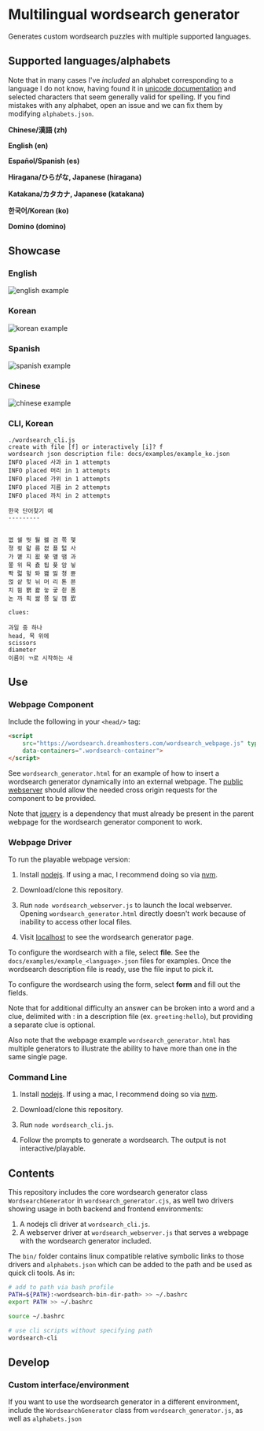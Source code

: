 # Multilingual wordsearch generator

Generates custom wordsearch puzzles with multiple supported languages.

## Supported languages/alphabets

Note that in many cases I've _included_ an alphabet corresponding to a language I do not know,
having found it in [unicode documentation](https://unicode.org/charts/nameslist/) and selected
characters that seem generally valid for spelling. If you find mistakes with any alphabet, open an 
issue and we can fix them by modifying `alphabets.json`.

**Chinese/漢語 (zh)**

**English (en)**

**Español/Spanish (es)**

**Hiragana/ひらがな, Japanese (hiragana)**

**Katakana/カタカナ, Japanese (katakana)**

**한국어/Korean (ko)**

**Domino (domino)**

## Showcase

### English

![english example](docs/img/wordsearch\_webpage\_en.png)

### Korean

![korean example](docs/img/wordsearch\_webpage\_ko.png)

### Spanish

![spanish example](docs/img/wordsearch\_webpage\_es.png)

### Chinese

![chinese example](docs/img/wordsearch\_webpage\_zh.png)

### CLI, Korean

```
./wordsearch_cli.js    
create with file [f] or interactively [i]? f
wordsearch json description file: docs/examples/example_ko.json
INFO placed 사과 in 1 attempts
INFO placed 머리 in 1 attempts
INFO placed 가위 in 1 attempts
INFO placed 지름 in 2 attempts
INFO placed 까치 in 2 attempts

한국 단어찾기 예
---------


껪 쉘 뛋 퉐 렗 겸 쪾 헻
졍 쾾 랇 름 쳜 푤 턻 사
가 꼩 지 욊 쭞 먶 땜 과
쫖 위 뮥 춄 됩 퓿 암 닇
퐉 럷 헢 톼 꽲 띯 쳥 쁀
껁 샅 헞 뉘 머 리 툔 쬰
치 뮘 봵 콻 눟 궇 칃 폼
논 까 흭 쌂 쭁 딡 꼄 짨

clues:

과일 중 하나
head, 목 위에
scissors
diameter
이름이 ㄲ로 시작하는 새
```

## Use

### Webpage Component

Include the following in your `<head/>` tag:

```html
<script 
	src="https://wordsearch.dreamhosters.com/wordsearch_webpage.js" type="text/javascript"
	data-containers=".wordsearch-container">
</script>
```

See `wordsearch_generator.html` for an example of how to insert a wordsearch generator dynamically
into an external webpage. The [public webserver](https://wordsearch.dreamhosters.com) should
allow the needed cross origin requests for the component to be provided.

Note that [jquery](https://jquery.com) is a dependency that must already be present in the 
parent webpage for the wordsearch generator component to work.

### Webpage Driver

To run the playable webpage version:

1. Install [nodejs](https://nodejs.org). If using a mac, I recommend doing so via [nvm](https://github.com/nvm-sh/nvm).

2. Download/clone this repository.

3. Run `node wordsearch_webserver.js` to launch the local webserver. Opening `wordsearch_generator.html` directly doesn't work because of inability to access other local files.

4. Visit [localhost](http://localhost) to see the wordsearch generator page.

To configure the wordsearch with a file, select **file**. 
See the `docs/examples/example_<language>.json` files
for examples. Once the wordsearch description file is ready, use the file input
to pick it.

To configure the wordsearch using the form, select **form** and fill out the
fields.

Note that for additional difficulty an answer can be broken into a word and a clue,
delimited with : in a description file (ex. `greeting:hello`), but providing
a separate clue is optional.

Also note that the webpage example `wordsearch_generator.html` has multiple generators to illustrate
the ability to have more than one in the same single page.

### Command Line

1. Install [nodejs](https://nodejs.org). If using a mac, I recommend doing so via [nvm](https://github.com/nvm-sh/nvm).

2. Download/clone this repository.

3. Run `node wordsearch_cli.js`.

4. Follow the prompts to generate a wordsearch. The output is not interactive/playable.

## Contents

This repository includes the core wordsearch generator class `WordsearchGenerator` in 
`wordsearch_generator.cjs`, as well two drivers showing usage in both backend and 
frontend environments:

1. A nodejs cli driver at `wordsearch_cli.js`.
2. A webserver driver at `wordsearch_webserver.js` that serves a webpage with the wordsearch generator included.

The `bin/` folder contains linux compatible relative symbolic links to those drivers and 
`alphabets.json` which can be added to the path and be used as quick cli tools. As in:

```bash
# add to path via bash profile
PATH=${PATH}:<wordsearch-bin-dir-path> >> ~/.bashrc
export PATH >> ~/.bashrc

source ~/.bashrc

# use cli scripts without specifying path
wordsearch-cli
```

## Develop

### Custom interface/environment

If you want to use the wordsearch generator in a different environment, include the `WordsearchGenerator`
class from `wordsearch_generator.js`, as well as `alphabets.json`
